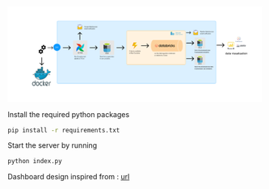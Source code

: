 

<img src="../screenshot/architecture.png" />

Install the required python packages
```sh
pip install -r requirements.txt
```

Start the server by running
```sh
python index.py
```
Dashboard design inspired from : [url](https://github.com/Mubeen31/Covid-19-Dashboard-in-Python-by-Plotly-Dash)
